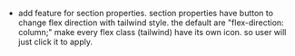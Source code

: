 - add feature for section properties. section properties have button to change flex direction with tailwind style. the default are "flex-direction: column;" make every flex class (tailwind) have its own icon. so user will just click it to apply. 
